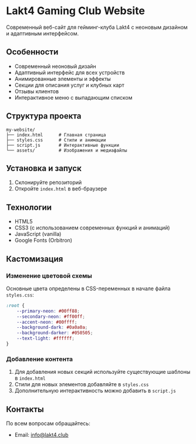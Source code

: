 # Lakt4 Gaming Club Website

Современный веб-сайт для гейминг-клуба Lakt4 с неоновым дизайном и адаптивным интерфейсом.

## Особенности

- Современный неоновый дизайн
- Адаптивный интерфейс для всех устройств
- Анимированные элементы и эффекты
- Секции для описания услуг и клубных карт
- Отзывы клиентов
- Интерактивное меню с выпадающим списком

## Структура проекта

```
my-website/
├── index.html      # Главная страница
├── styles.css      # Стили и анимации
├── script.js       # Интерактивные функции
└── assets/         # Изображения и медиафайлы
```

## Установка и запуск

1. Склонируйте репозиторий
2. Откройте `index.html` в веб-браузере

## Технологии

- HTML5
- CSS3 (с использованием современных функций и анимаций)
- JavaScript (vanilla)
- Google Fonts (Orbitron)

## Кастомизация

### Изменение цветовой схемы

Основные цвета определены в CSS-переменных в начале файла `styles.css`:

```css
:root {
    --primary-neon: #00ff88;
    --secondary-neon: #ff00ff;
    --accent-neon: #00ffff;
    --background-dark: #0a0a0a;
    --background-darker: #050505;
    --text-light: #ffffff;
}
```

### Добавление контента

1. Для добавления новых секций используйте существующие шаблоны в `index.html`
2. Стили для новых элементов добавляйте в `styles.css`
3. Дополнительную интерактивность можно добавить в `script.js`

## Контакты

По всем вопросам обращайтесь:
- Email: info@lakt4.club
